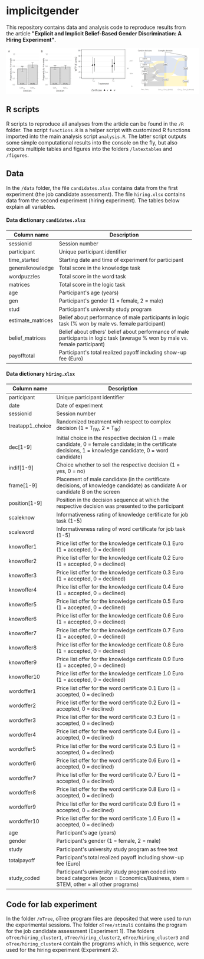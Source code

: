 # implicitgender

This repository contains data and analysis code to reproduce results from the article **"Explicit and Implicit Belief-Based Gender Discrimination: A Hiring Experiment"**.


<body> 
 
<div style="display: flex;"> 
  <img src="figures/barplot_complex_gender_ult.png" style="height: 125px;"> 
  <img src="figures/wtp_treatments.png" style="height: 125px;"> 
  <img src="figures/complex_choice_types.png" style="height: 125px;"> 
</div> 
 
</body> 

## R scripts

R scripts to reproduce all analyses from the article can be found in the `/R` folder. The script `functions.R` is a helper script with customized R functions imported into the main analysis script `analysis.R`. The latter script outputs some simple computational results into the console on the fly, but also exports multiple tables and figures into the folders `/latextables` and `/figures`.

## Data

In the `/data` folder, the file `candidates.xlsx` contains data from the first experiment (the job candidate assessment). The file `hiring.xlsx` contains data from the second experiment (hiring experiment). The tables below explain all variables. 

#### Data dictionary `candidates.xlsx`


Column name                 | Description                                            
-----------------------------|-----------------------------------------------------------
sessionid                   | Session number   
participant                 | Unique participant identifier   
time_started                | Starting date and time of experiment for participant
generalknowledge            | Total score in the knowledge task
wordpuzzles                 | Total score in the word task                           
matrices                    | Total score in the logic task                           
age                         | Participant's age (years)  
gen                         | Participant's gender (1 = female, 2 = male)
stud                        | Participant's university study program
estimate_matrices           | Belief about performance of male participants in logic task (% won by male vs. female participant)
belief_matrices             | Belief about others' belief about performance of male participants in logic task (average % won by male vs. female participant)
payofftotal                 | Participant's total realized payoff including show-up fee (Euro)

#### Data dictionary `hiring.xlsx`

Column name                   | Description                                            
------------------------------|-----------------------------------------------------------
participant                   | Unique participant identifier   
date                          | Date of experiment
sessionid                     | Session number
treatapp1_choice              | Randomized treatment with respect to complex decision (1 = T<sub>fW</sub>, 2 = T<sub>fK</sub>)
dec[1-9]                      | Initial choice in the respective decision (1 = male candidate, 0 = female candidate; in the certificate decisions, 1 = knowledge candidate, 0 = word candidate)
indif[1-9]                    | Choice whether to sell the respective decision (1 = yes, 0 = no)
frame[1-9]                    | Placement of male candidate (in the certificate decisions, of knowledge candidate) as candidate A or candidate B on the screen
position[1-9]                 | Position in the decision sequence at which the respective decision was presented to the participant
scaleknow                     | Informativeness rating of knowledge certificate for job task (1-5)
scaleword                     | Informativeness rating of word certificate for job task (1-5)
knowoffer1                    | Price list offer for the knowledge certificate 0.1 Euro (1 = accepted, 0 = declined)
knowoffer2                    | Price list offer for the knowledge certificate 0.2 Euro (1 = accepted, 0 = declined)
knowoffer3                    | Price list offer for the knowledge certificate 0.3 Euro (1 = accepted, 0 = declined)
knowoffer4                    | Price list offer for the knowledge certificate 0.4 Euro (1 = accepted, 0 = declined)
knowoffer5                    | Price list offer for the knowledge certificate 0.5 Euro (1 = accepted, 0 = declined)
knowoffer6                    | Price list offer for the knowledge certificate 0.6 Euro (1 = accepted, 0 = declined)
knowoffer7                    | Price list offer for the knowledge certificate 0.7 Euro (1 = accepted, 0 = declined)
knowoffer8                    | Price list offer for the knowledge certificate 0.8 Euro (1 = accepted, 0 = declined)
knowoffer9                    | Price list offer for the knowledge certificate 0.9 Euro (1 = accepted, 0 = declined)
knowoffer10                   | Price list offer for the knowledge certificate 1.0 Euro (1 = accepted, 0 = declined)
wordoffer1                    | Price list offer for the word certificate 0.1 Euro (1 = accepted, 0 = declined)
wordoffer2                    | Price list offer for the word certificate 0.2 Euro (1 = accepted, 0 = declined)
wordoffer3                    | Price list offer for the word certificate 0.3 Euro (1 = accepted, 0 = declined)
wordoffer4                    | Price list offer for the word certificate 0.4 Euro (1 = accepted, 0 = declined)
wordoffer5                    | Price list offer for the word certificate 0.5 Euro (1 = accepted, 0 = declined)
wordoffer6                    | Price list offer for the word certificate 0.6 Euro (1 = accepted, 0 = declined)
wordoffer7                    | Price list offer for the word certificate 0.7 Euro (1 = accepted, 0 = declined)
wordoffer8                    | Price list offer for the word certificate 0.8 Euro (1 = accepted, 0 = declined)
wordoffer9                    | Price list offer for the word certificate 0.9 Euro (1 = accepted, 0 = declined)
wordoffer10                   | Price list offer for the word certificate 1.0 Euro (1 = accepted, 0 = declined)
age                           | Participant's age (years) 
gender                        | Participant's gender (1 = female, 2 = male)
study                         | Participant's university study program as free text
totalpayoff                   | Participant's total realized payoff including show-up fee (Euro)
study_coded                   | Participant's university study program coded into broad categories (econ = Economics/Business, stem = STEM, other = all other programs)

## Code for lab experiment

In the folder `/oTree`, oTree program files are deposited that were used to run the experimental sessions. The folder `oTree/stimuli` contains the program for the job candidate assessment (Experiment 1). The folders `oTree/hiring_cluster1`, `oTree/hiring_cluster2`, `oTree/hiring_cluster3` and `oTree/hiring_cluster4` contain the programs which, in this sequence, were used for the hiring experiment (Experiment 2). 


